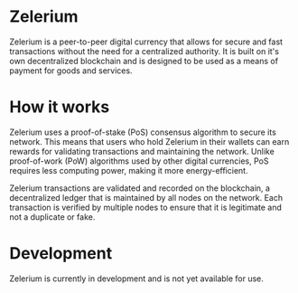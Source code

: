 # Zelerium
Zelerium is a peer-to-peer digital currency that allows for secure and fast transactions without the need for a centralized authority. It is built on it's own decentralized blockchain and is designed to be used as a means of payment for goods and services.

# How it works
Zelerium uses a proof-of-stake (PoS) consensus algorithm to secure its network. This means that users who hold Zelerium in their wallets can earn rewards for validating transactions and maintaining the network. Unlike proof-of-work (PoW) algorithms used by other digital currencies, PoS requires less computing power, making it more energy-efficient.

Zelerium transactions are validated and recorded on the blockchain, a decentralized ledger that is maintained by all nodes on the network. Each transaction is verified by multiple nodes to ensure that it is legitimate and not a duplicate or fake.

# Development
Zelerium is currently in development and is not yet available for use.
